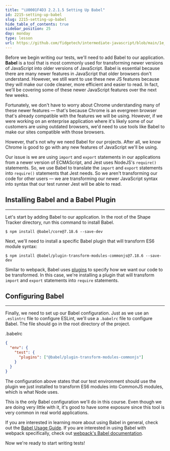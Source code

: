 ```yaml
---
title: "\U0001F4D3 2.2.1.5 Setting Up Babel"
id: 2215-setting-up-babel
slug: 2215-setting-up-babel
hide_table_of_contents: true
sidebar_position: 25
day: monday
type: lesson
url: https://github.com/fidgetech/intermediate-javascript/blob/main/1e_setting_up_babel.md
---
```


Before we begin writing our tests, we'll need to add Babel to our application. **Babel** is a tool that is most commonly used for transforming newer versions of JavaScript into older versions of JavaScript. Babel is essential because there are many newer features in JavaScript that older browsers don't understand. However, we still want to use these new JS features because they will make our code cleaner, more efficient and easier to read. In fact, we'll be covering some of these newer JavaScript features over the next few weeks. 

Fortunately, we don't have to worry about Chrome understanding many of these newer features — that's because Chrome is an evergreen browser that's already compatible with the features we will be using. However, if we were working on an enterprise application where it's likely some of our customers are using outdated browsers, we'd need to use tools like Babel to make our sites compatible with those browsers.

However, that's not why we need Babel for our projects. After all, we know Chrome is good to go with any new features of JavaScript we'll be using.

Our issue is we are using `import` and `export` statements in our applications from a newer version of ECMAScript, and Jest uses NodeJS's `require()` statements. So, we use Babel to translate the `import` and `export` statements into `require()` statements that Jest needs. So we aren't transforming our code for other users — we are transforming our newer JavaScript syntax into syntax that our test runner Jest will be able to read.

## Installing Babel and a Babel Plugin
---

Let's start by adding Babel to our application. In the root of the Shape Tracker directory, run this command to install Babel.

```
$ npm install @babel/core@7.18.6 --save-dev
```

Next, we'll need to install a specific Babel plugin that will transform ES6 module syntax:

```
$ npm install @babel/plugin-transform-modules-commonjs@7.18.6 --save-dev
```

Similar to webpack, Babel uses [plugins](https://babeljs.io/docs/en/plugins/) to specify how we want our code to be transformed. In this case, we're installing a plugin that will transform `import` and `export` statements into `require` statements.

## Configuring Babel
---

Finally, we need to set up our Babel configuration. Just as we use an `.eslintrc` file to configure ESLint, we'll use a `.babelrc` file to configure Babel. The file should go in the root directory of the project.

<div class="filename">.babelrc</div>

```json
{
  "env": {
    "test": {
      "plugins": ["@babel/plugin-transform-modules-commonjs"]
    }
  }
}
```

The configuration above states that our test environment should use the plugin we just installed to transform ES6 modules into CommonJS modules, which is what Node uses.

This is the only Babel configuration we'll do in this course. Even though we are doing very little with it, it's good to have some exposure since this tool is very common in real world applications. 

If you are interested in learning more about using Babel in general, check out the [Babel Usage Guide](https://babeljs.io/docs/en/usage/). If you are interested in using Babel with webpack specifically, check out [webpack's Babel documentation](https://webpack.js.org/loaders/babel-loader/).

Now we're ready to start writing tests!

